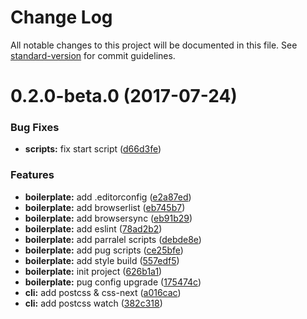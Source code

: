 # Change Log

All notable changes to this project will be documented in this file. See [standard-version](https://github.com/conventional-changelog/standard-version) for commit guidelines.

<a name="0.2.0-beta.0"></a>
# 0.2.0-beta.0 (2017-07-24)


### Bug Fixes

* **scripts:** fix start script ([d66d3fe](https://github.com/waitandseeagency/wasa-boilerplate/commit/d66d3fe))


### Features

* **boilerplate:** add .editorconfig ([e2a87ed](https://github.com/waitandseeagency/wasa-boilerplate/commit/e2a87ed))
* **boilerplate:** add browserlist ([eb745b7](https://github.com/waitandseeagency/wasa-boilerplate/commit/eb745b7))
* **boilerplate:** add browsersync ([eb91b29](https://github.com/waitandseeagency/wasa-boilerplate/commit/eb91b29))
* **boilerplate:** add eslint ([78ad2b2](https://github.com/waitandseeagency/wasa-boilerplate/commit/78ad2b2))
* **boilerplate:** add parralel scripts ([debde8e](https://github.com/waitandseeagency/wasa-boilerplate/commit/debde8e))
* **boilerplate:** add pug scripts ([ce25bfe](https://github.com/waitandseeagency/wasa-boilerplate/commit/ce25bfe))
* **boilerplate:** add style build ([557edf5](https://github.com/waitandseeagency/wasa-boilerplate/commit/557edf5))
* **boilerplate:** init project ([626b1a1](https://github.com/waitandseeagency/wasa-boilerplate/commit/626b1a1))
* **boilerplate:** pug config upgrade ([175474c](https://github.com/waitandseeagency/wasa-boilerplate/commit/175474c))
* **cli:** add postcss & css-next ([a016cac](https://github.com/waitandseeagency/wasa-boilerplate/commit/a016cac))
* **cli:** add postcss watch ([382c318](https://github.com/waitandseeagency/wasa-boilerplate/commit/382c318))
